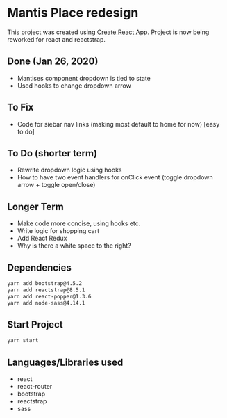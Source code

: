 # Mantis Place redesign

This project was created using [Create React App](https://github.com/facebook/create-react-app). Project is now being reworked for react and reactstrap.

## Done (Jan 26, 2020)

- Mantises component dropdown is tied to state
- Used hooks to change dropdown arrow

## To Fix

- Code for siebar nav links (making most default to home for now) [easy to do]

## To Do (shorter term)

- Rewrite dropdown logic using hooks
- How to have two event handlers for onClick event (toggle dropdown arrow + toggle open/close)

## Longer Term

- Make code more concise, using hooks etc.
- Write logic for shopping cart
- Add React Redux
- Why is there a white space to the right?

## Dependencies

```bash
yarn add bootstrap@4.5.2
yarn add reactstrap@8.5.1
yarn add react-popper@1.3.6
yarn add node-sass@4.14.1
```

## Start Project

```bash
yarn start
```

## Languages/Libraries used

- react
- react-router
- bootstrap
- reactstrap
- sass
